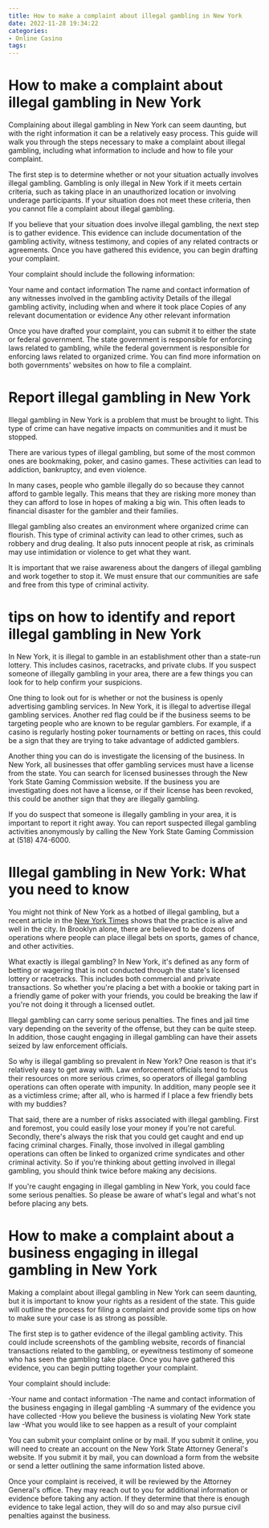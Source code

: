 ```yaml
---
title: How to make a complaint about illegal gambling in New York
date: 2022-11-28 19:34:22
categories:
- Online Casino
tags:
---
```



#  How to make a complaint about illegal gambling in New York

Complaining about illegal gambling in New York can seem daunting, but with the right information it can be a relatively easy process. This guide will walk you through the steps necessary to make a complaint about illegal gambling, including what information to include and how to file your complaint.

The first step is to determine whether or not your situation actually involves illegal gambling. Gambling is only illegal in New York if it meets certain criteria, such as taking place in an unauthorized location or involving underage participants. If your situation does not meet these criteria, then you cannot file a complaint about illegal gambling.

If you believe that your situation does involve illegal gambling, the next step is to gather evidence. This evidence can include documentation of the gambling activity, witness testimony, and copies of any related contracts or agreements. Once you have gathered this evidence, you can begin drafting your complaint.

Your complaint should include the following information:

Your name and contact information
The name and contact information of any witnesses involved in the gambling activity Details of the illegal gambling activity, including when and where it took place Copies of any relevant documentation or evidence Any other relevant information

Once you have drafted your complaint, you can submit it to either the state or federal government. The state government is responsible for enforcing laws related to gambling, while the federal government is responsible for enforcing laws related to organized crime. You can find more information on both governments' websites on how to file a complaint.

#  Report illegal gambling in New York

Illegal gambling in New York is a problem that must be brought to light. This type of crime can have negative impacts on communities and it must be stopped.

There are various types of illegal gambling, but some of the most common ones are bookmaking, poker, and casino games. These activities can lead to addiction, bankruptcy, and even violence.

In many cases, people who gamble illegally do so because they cannot afford to gamble legally. This means that they are risking more money than they can afford to lose in hopes of making a big win. This often leads to financial disaster for the gambler and their families.

Illegal gambling also creates an environment where organized crime can flourish. This type of criminal activity can lead to other crimes, such as robbery and drug dealing. It also puts innocent people at risk, as criminals may use intimidation or violence to get what they want.

It is important that we raise awareness about the dangers of illegal gambling and work together to stop it. We must ensure that our communities are safe and free from this type of criminal activity.

#   tips on how to identify and report illegal gambling in New York 

In New York, it is illegal to gamble in an establishment other than a state-run lottery. This includes casinos, racetracks, and private clubs. If you suspect someone of illegally gambling in your area, there are a few things you can look for to help confirm your suspicions.

One thing to look out for is whether or not the business is openly advertising gambling services. In New York, it is illegal to advertise illegal gambling services. Another red flag could be if the business seems to be targeting people who are known to be regular gamblers. For example, if a casino is regularly hosting poker tournaments or betting on races, this could be a sign that they are trying to take advantage of addicted gamblers.

Another thing you can do is investigate the licensing of the business. In New York, all businesses that offer gambling services must have a license from the state. You can search for licensed businesses through the New York State Gaming Commission website. If the business you are investigating does not have a license, or if their license has been revoked, this could be another sign that they are illegally gambling.

If you do suspect that someone is illegally gambling in your area, it is important to report it right away. You can report suspected illegal gambling activities anonymously by calling the New York State Gaming Commission at (518) 474-6000.

#  Illegal gambling in New York: What you need to know

You might not think of New York as a hotbed of illegal gambling, but a recent article in the <a href="https://www.nytimes.com/2018/10/14/nyregion/illegal-gambling-brooklyn.html">New York Times</a> shows that the practice is alive and well in the city. In Brooklyn alone, there are believed to be dozens of operations where people can place illegal bets on sports, games of chance, and other activities.

What exactly is illegal gambling? In New York, it's defined as any form of betting or wagering that is not conducted through the state's licensed lottery or racetracks. This includes both commercial and private transactions. So whether you're placing a bet with a bookie or taking part in a friendly game of poker with your friends, you could be breaking the law if you're not doing it through a licensed outlet.

Illegal gambling can carry some serious penalties. The fines and jail time vary depending on the severity of the offense, but they can be quite steep. In addition, those caught engaging in illegal gambling can have their assets seized by law enforcement officials.

So why is illegal gambling so prevalent in New York? One reason is that it's relatively easy to get away with. Law enforcement officials tend to focus their resources on more serious crimes, so operators of illegal gambling operations can often operate with impunity. In addition, many people see it as a victimless crime; after all, who is harmed if I place a few friendly bets with my buddies?

That said, there are a number of risks associated with illegal gambling. First and foremost, you could easily lose your money if you're not careful. Secondly, there's always the risk that you could get caught and end up facing criminal charges. Finally, those involved in illegal gambling operations can often be linked to organized crime syndicates and other criminal activity. So if you're thinking about getting involved in illegal gambling, you should think twice before making any decisions.

If you're caught engaging in illegal gambling in New York, you could face some serious penalties. So please be aware of what's legal and what's not before placing any bets.

#  How to make a complaint about a business engaging in illegal gambling in New York

Making a complaint about illegal gambling in New York can seem daunting, but it is important to know your rights as a resident of the state. This guide will outline the process for filing a complaint and provide some tips on how to make sure your case is as strong as possible.

The first step is to gather evidence of the illegal gambling activity. This could include screenshots of the gambling website, records of financial transactions related to the gambling, or eyewitness testimony of someone who has seen the gambling take place. Once you have gathered this evidence, you can begin putting together your complaint.

Your complaint should include:

-Your name and contact information
-The name and contact information of the business engaging in illegal gambling
-A summary of the evidence you have collected
-How you believe the business is violating New York state law
-What you would like to see happen as a result of your complaint

You can submit your complaint online or by mail. If you submit it online, you will need to create an account on the New York State Attorney General's website. If you submit it by mail, you can download a form from the website or send a letter outlining the same information listed above.

Once your complaint is received, it will be reviewed by the Attorney General's office. They may reach out to you for additional information or evidence before taking any action. If they determine that there is enough evidence to take legal action, they will do so and may also pursue civil penalties against the business.